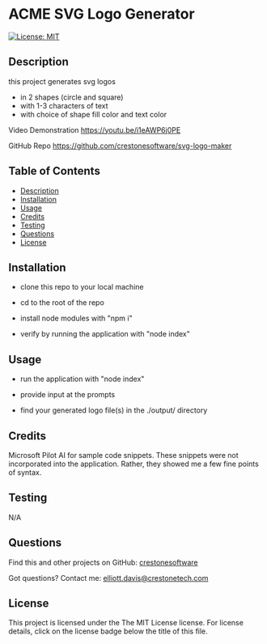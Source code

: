 # ACME SVG Logo Generator
[![License: MIT](https://img.shields.io/badge/License-MIT-yellow.svg)](https://opensource.org/licenses/MIT)
## <a name="Description"></a>Description
this project generates svg logos 
- in 2 shapes (circle and square)
- with 1-3 characters of text
- with choice of shape fill color and text color

Video Demonstration https://youtu.be/i1eAWP6j0PE

GitHub Repo https://github.com/crestonesoftware/svg-logo-maker
## <a name="Table of Contents"></a>Table of Contents
- [Description](#Description)
- [Installation](#Installation)
- [Usage](#Usage)
- [Credits](#Credits)
- [Testing](#Testing)
- [Questions](#Questions)
- [License](#License)

## <a name="Installation"></a>Installation
- clone this repo to your local machine
    
- cd to the root of the repo
    
- install node modules with "npm i"
    
- verify by running the application with "node index"
    
## <a name="Usage"></a>Usage
- run the application with "node index"
              
- provide input at the prompts
              
- find your generated logo file(s) in the ./output/ directory
## <a name="Credits"></a>Credits
Microsoft Pilot AI for sample code snippets. These snippets were not incorporated into the application. Rather, they showed me a few fine points of syntax.
## <a name="Testing"></a>Testing
N/A
## <a name="Questions"></a>Questions
Find this and other projects on GitHub: <a href="https://github.com/crestonesoftware">crestonesoftware</a>

Got questions? Contact me: <a href="mailto:elliott.davis@crestonetech.com">elliott.davis@crestonetech.com</a>
## <a name="License"></a>License
This project is licensed under the The MIT License license. For license details, click on the license badge below the title of this file.

